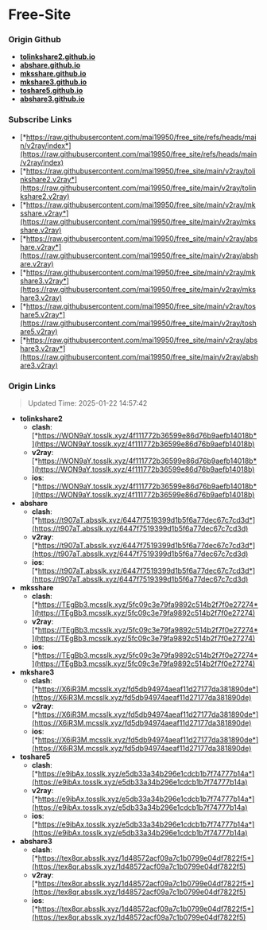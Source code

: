 # Free-Site

### Origin Github

- [**tolinkshare2.github.io**](https://github.com/tolinkshare2/tolinkshare2.github.io)
- [**abshare.github.io**](https://github.com/abshare/abshare.github.io)
- [**mksshare.github.io**](https://github.com/mksshare/mksshare.github.io)
- [**mkshare3.github.io**](https://github.com/mkshare3/mkshare3.github.io)
- [**toshare5.github.io**](https://github.com/toshare5/toshare5.github.io)
- [**abshare3.github.io**](https://github.com/abshare3/abshare3.github.io)

### Subscribe Links

- [*https://raw.githubusercontent.com/mai19950/free_site/refs/heads/main/v2ray/index*](https://raw.githubusercontent.com/mai19950/free_site/refs/heads/main/v2ray/index)
- [*https://raw.githubusercontent.com/mai19950/free_site/main/v2ray/tolinkshare2.v2ray*](https://raw.githubusercontent.com/mai19950/free_site/main/v2ray/tolinkshare2.v2ray)
- [*https://raw.githubusercontent.com/mai19950/free_site/main/v2ray/mksshare.v2ray*](https://raw.githubusercontent.com/mai19950/free_site/main/v2ray/mksshare.v2ray)
- [*https://raw.githubusercontent.com/mai19950/free_site/main/v2ray/abshare.v2ray*](https://raw.githubusercontent.com/mai19950/free_site/main/v2ray/abshare.v2ray)
- [*https://raw.githubusercontent.com/mai19950/free_site/main/v2ray/mkshare3.v2ray*](https://raw.githubusercontent.com/mai19950/free_site/main/v2ray/mkshare3.v2ray)
- [*https://raw.githubusercontent.com/mai19950/free_site/main/v2ray/toshare5.v2ray*](https://raw.githubusercontent.com/mai19950/free_site/main/v2ray/toshare5.v2ray)
- [*https://raw.githubusercontent.com/mai19950/free_site/main/v2ray/abshare3.v2ray*](https://raw.githubusercontent.com/mai19950/free_site/main/v2ray/abshare3.v2ray)

### Origin Links

> Updated Time: 2025-01-22 14:57:42

- **tolinkshare2**
  - **clash**: [*https://WON9aY.tosslk.xyz/4f111772b36599e86d76b9aefb14018b*](https://WON9aY.tosslk.xyz/4f111772b36599e86d76b9aefb14018b)
  - **v2ray**: [*https://WON9aY.tosslk.xyz/4f111772b36599e86d76b9aefb14018b*](https://WON9aY.tosslk.xyz/4f111772b36599e86d76b9aefb14018b)
  - **ios**: [*https://WON9aY.tosslk.xyz/4f111772b36599e86d76b9aefb14018b*](https://WON9aY.tosslk.xyz/4f111772b36599e86d76b9aefb14018b)
- **abshare**
  - **clash**: [*https://t907aT.absslk.xyz/6447f7519399d1b5f6a77dec67c7cd3d*](https://t907aT.absslk.xyz/6447f7519399d1b5f6a77dec67c7cd3d)
  - **v2ray**: [*https://t907aT.absslk.xyz/6447f7519399d1b5f6a77dec67c7cd3d*](https://t907aT.absslk.xyz/6447f7519399d1b5f6a77dec67c7cd3d)
  - **ios**: [*https://t907aT.absslk.xyz/6447f7519399d1b5f6a77dec67c7cd3d*](https://t907aT.absslk.xyz/6447f7519399d1b5f6a77dec67c7cd3d)
- **mksshare**
  - **clash**: [*https://TEgBb3.mcsslk.xyz/5fc09c3e79fa9892c514b2f7f0e27274*](https://TEgBb3.mcsslk.xyz/5fc09c3e79fa9892c514b2f7f0e27274)
  - **v2ray**: [*https://TEgBb3.mcsslk.xyz/5fc09c3e79fa9892c514b2f7f0e27274*](https://TEgBb3.mcsslk.xyz/5fc09c3e79fa9892c514b2f7f0e27274)
  - **ios**: [*https://TEgBb3.mcsslk.xyz/5fc09c3e79fa9892c514b2f7f0e27274*](https://TEgBb3.mcsslk.xyz/5fc09c3e79fa9892c514b2f7f0e27274)
- **mkshare3**
  - **clash**: [*https://X6iR3M.mcsslk.xyz/fd5db94974aeaf11d27177da381890de*](https://X6iR3M.mcsslk.xyz/fd5db94974aeaf11d27177da381890de)
  - **v2ray**: [*https://X6iR3M.mcsslk.xyz/fd5db94974aeaf11d27177da381890de*](https://X6iR3M.mcsslk.xyz/fd5db94974aeaf11d27177da381890de)
  - **ios**: [*https://X6iR3M.mcsslk.xyz/fd5db94974aeaf11d27177da381890de*](https://X6iR3M.mcsslk.xyz/fd5db94974aeaf11d27177da381890de)
- **toshare5**
  - **clash**: [*https://e9ibAx.tosslk.xyz/e5db33a34b296e1cdcb1b7f74777b14a*](https://e9ibAx.tosslk.xyz/e5db33a34b296e1cdcb1b7f74777b14a)
  - **v2ray**: [*https://e9ibAx.tosslk.xyz/e5db33a34b296e1cdcb1b7f74777b14a*](https://e9ibAx.tosslk.xyz/e5db33a34b296e1cdcb1b7f74777b14a)
  - **ios**: [*https://e9ibAx.tosslk.xyz/e5db33a34b296e1cdcb1b7f74777b14a*](https://e9ibAx.tosslk.xyz/e5db33a34b296e1cdcb1b7f74777b14a)
- **abshare3**
  - **clash**: [*https://tex8qr.absslk.xyz/1d48572acf09a7c1b0799e04df7822f5*](https://tex8qr.absslk.xyz/1d48572acf09a7c1b0799e04df7822f5)
  - **v2ray**: [*https://tex8qr.absslk.xyz/1d48572acf09a7c1b0799e04df7822f5*](https://tex8qr.absslk.xyz/1d48572acf09a7c1b0799e04df7822f5)
  - **ios**: [*https://tex8qr.absslk.xyz/1d48572acf09a7c1b0799e04df7822f5*](https://tex8qr.absslk.xyz/1d48572acf09a7c1b0799e04df7822f5)
